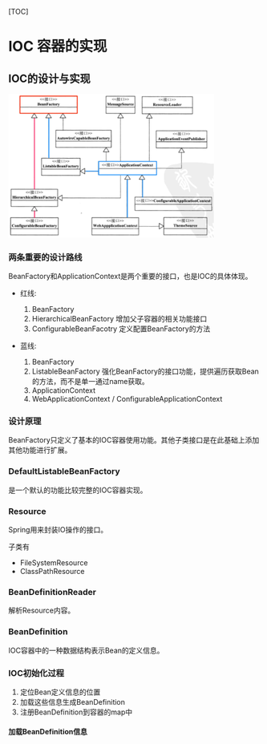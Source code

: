[TOC]



# IOC 容器的实现

## IOC的设计与实现

<img src="img/ioc设计.png" alt="image-2019101720154519" style="zoom:40%;" />

### 两条重要的设计路线

BeanFactory和ApplicationContext是两个重要的接口，也是IOC的具体体现。

* 红线: 
  1. BeanFactory 
  2. HierarchicalBeanFactory 增加父子容器的相关功能接口
  3. ConfigurableBeanFacotry 定义配置BeanFactory的方法

* 蓝线: 
  1. BeanFactory 
  2. ListableBeanFactory 强化BeanFactory的接口功能，提供遍历获取Bean的方法，而不是单一通过name获取。
  3. ApplicationContext 
  4. WebApplicationContext / ConfigurableApplicationContext



### 设计原理

BeanFactory只定义了基本的IOC容器使用功能。其他子类接口是在此基础上添加其他功能进行扩展。



### DefaultListableBeanFactory

是一个默认的功能比较完整的IOC容器实现。



### Resource

Spring用来封装IO操作的接口。

子类有

* FileSystemResource
* ClassPathResource



### BeanDefinitionReader

解析Resource内容。

### BeanDefinition

IOC容器中的一种数据结构表示Bean的定义信息。

### IOC初始化过程

1. 定位Bean定义信息的位置
2. 加载这些信息生成BeanDefinition
3. 注册BeanDefinition到容器的map中

#### 加载BeanDefinition信息



